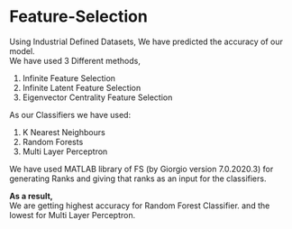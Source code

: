 # Feature-Selection
Using Industrial Defined Datasets, We have predicted the accuracy of our model.  
We have used 3 Different methods,  
1) Infinite Feature Selection  
2) Infinite Latent Feature Selection
3) Eigenvector Centrality Feature Selection  

As our Classifiers we have used:  
1) K Nearest Neighbours
2) Random Forests 
3) Multi Layer Perceptron   
  
We have used MATLAB library of FS (by Giorgio version 7.0.2020.3) for generating Ranks and giving that ranks as an input for the classifiers.  

**As a result,**    
We are getting highest accuracy for Random Forest Classifier.
and the lowest for Multi Layer Perceptron.
